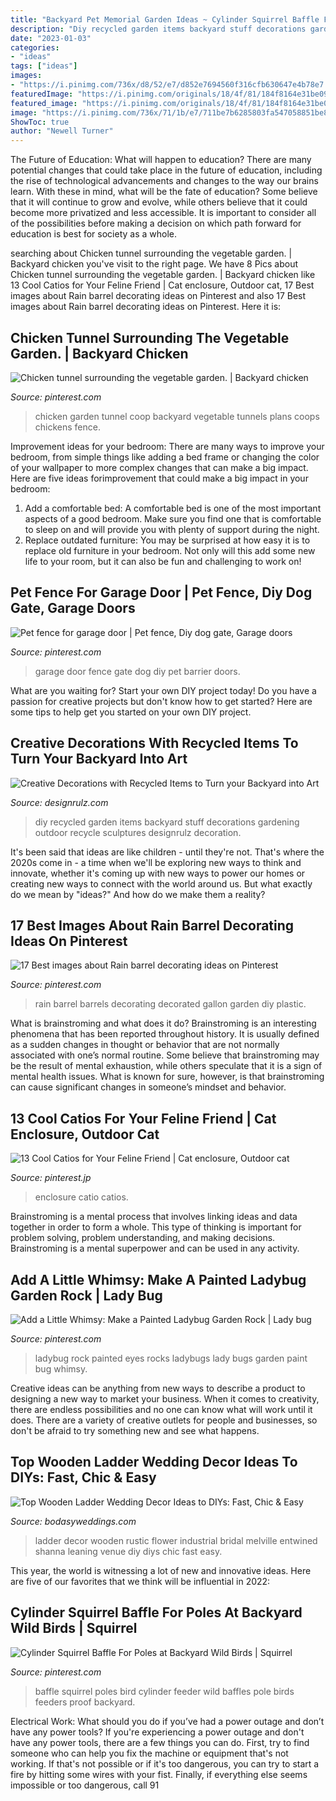 ```yaml
---
title: "Backyard Pet Memorial Garden Ideas ~ Cylinder Squirrel Baffle For Poles At Backyard Wild Birds"
description: "Diy recycled garden items backyard stuff decorations gardening outdoor recycle sculptures designrulz decoration"
date: "2023-01-03"
categories:
- "ideas"
tags: ["ideas"]
images:
- "https://i.pinimg.com/736x/d8/52/e7/d852e7694560f316cfb630647e4b78e7.jpg"
featuredImage: "https://i.pinimg.com/originals/18/4f/81/184f8164e31be09b7aa955a5313543e8.jpg"
featured_image: "https://i.pinimg.com/originals/18/4f/81/184f8164e31be09b7aa955a5313543e8.jpg"
image: "https://i.pinimg.com/736x/71/1b/e7/711be7b6285803fa547058851be8a9a2--squirrel-baffle-wild-birds.jpg"
ShowToc: true
author: "Newell Turner"
---
```



The Future of Education: What will happen to education?
There are many potential changes that could take place in the future of education, including the rise of technological advancements and changes to the way our brains learn. With these in mind, what will be the fate of education? Some believe that it will continue to grow and evolve, while others believe that it could become more privatized and less accessible. It is important to consider all of the possibilities before making a decision on which path forward for education is best for society as a whole.

	

		
searching about Chicken tunnel surrounding the vegetable garden. | Backyard chicken you've visit to the right page. We have 8 Pics about Chicken tunnel surrounding the vegetable garden. | Backyard chicken like 13 Cool Catios for Your Feline Friend | Cat enclosure, Outdoor cat, 17 Best images about Rain barrel decorating ideas on Pinterest and also 17 Best images about Rain barrel decorating ideas on Pinterest. Here it is:
		
    
## Chicken Tunnel Surrounding The Vegetable Garden. | Backyard Chicken

<img loading=lazy src="https://i.pinimg.com/originals/18/4f/81/184f8164e31be09b7aa955a5313543e8.jpg" onerror="this.onerror=null;this.src='https://tse1.mm.bing.net/th?id=OIP.BmeeVE2fCgEpXzxP7ZwKiAHaNK&amp;pid=15.1';" alt="Chicken tunnel surrounding the vegetable garden. | Backyard chicken">

_Source: pinterest.com_

>chicken garden tunnel coop backyard vegetable tunnels plans coops chickens fence. 

	

Improvement ideas for your bedroom:
There are many ways to improve your bedroom, from simple things like adding a bed frame or changing the color of your wallpaper to more complex changes that can make a big impact. Here are five ideas forimprovement that could make a big impact in your bedroom: 
1) Add a comfortable bed: A comfortable bed is one of the most important aspects of a good bedroom. Make sure you find one that is comfortable to sleep on and will provide you with plenty of support during the night. 
2) Replace outdated furniture: You may be surprised at how easy it is to replace old furniture in your bedroom. Not only will this add some new life to your room, but it can also be fun and challenging to work on!

    
## Pet Fence For Garage Door | Pet Fence, Diy Dog Gate, Garage Doors

<img loading=lazy src="https://i.pinimg.com/736x/d8/52/e7/d852e7694560f316cfb630647e4b78e7.jpg" onerror="this.onerror=null;this.src='https://tse2.mm.bing.net/th?id=OIP.DKbbZat7FYj4cjfFJqIzCwHaJ3&amp;pid=15.1';" alt="Pet fence for garage door | Pet fence, Diy dog gate, Garage doors">

_Source: pinterest.com_

>garage door fence gate dog diy pet barrier doors. 

	

What are you waiting for? Start your own DIY project today!
Do you have a passion for creative projects but don't know how to get started? Here are some tips to help get you started on your own DIY project.

    
## Creative Decorations With Recycled Items To Turn Your Backyard Into Art

<img loading=lazy src="http://cdn.designrulz.com/wp-content/uploads/2015/01/DIY-Stuff-for-the-Garden-16.jpg" onerror="this.onerror=null;this.src='https://tse1.mm.bing.net/th?id=OIP.0k1w41R9fpnGlUL3lYthPgHaLI&amp;pid=15.1';" alt="Creative Decorations with Recycled Items to Turn your Backyard into Art">

_Source: designrulz.com_

>diy recycled garden items backyard stuff decorations gardening outdoor recycle sculptures designrulz decoration. 

	

It's been said that ideas are like children - until they're not. That's where the 2020s come in - a time when we'll be exploring new ways to think and innovate, whether it's coming up with new ways to power our homes or creating new ways to connect with the world around us. But what exactly do we mean by "ideas?" And how do we make them a reality?

    
## 17 Best Images About Rain Barrel Decorating Ideas On Pinterest

<img loading=lazy src="https://s-media-cache-ak0.pinimg.com/736x/05/4f/88/054f8888b71aaecbc61b446b9efffa05.jpg" onerror="this.onerror=null;this.src='https://tse3.mm.bing.net/th?id=OIP.JWPQYApraJszuFM1O-t32wHaTM&amp;pid=15.1';" alt="17 Best images about Rain barrel decorating ideas on Pinterest">

_Source: pinterest.com_

>rain barrel barrels decorating decorated gallon garden diy plastic. 

	

What is brainstroming and what does it do?
Brainstroming is an interesting phenomena that has been reported throughout history. It is usually defined as a sudden changes in thought or behavior that are not normally associated with one’s normal routine. Some believe that brainstroming may be the result of mental exhaustion, while others speculate that it is a sign of mental health issues. What is known for sure, however, is that brainstroming can cause significant changes in someone’s mindset and behavior.

    
## 13 Cool Catios For Your Feline Friend | Cat Enclosure, Outdoor Cat

<img loading=lazy src="https://i.pinimg.com/736x/8a/2e/31/8a2e3177f0c3251a0e18a78d1f31c58f.jpg" onerror="this.onerror=null;this.src='https://tse4.mm.bing.net/th?id=OIP.lNBUlp8Nc7s8TYHBQf32LAHaFj&amp;pid=15.1';" alt="13 Cool Catios for Your Feline Friend | Cat enclosure, Outdoor cat">

_Source: pinterest.jp_

>enclosure catio catios. 

	

Brainstroming is a mental process that involves linking ideas and data together in order to form a whole. This type of thinking is important for problem solving, problem understanding, and making decisions. Brainstroming is a mental superpower and can be used in any activity.

    
## Add A Little Whimsy: Make A Painted Ladybug Garden Rock | Lady Bug

<img loading=lazy src="https://i.pinimg.com/736x/8c/d9/03/8cd903d170335a12295f47a94a957ced--ladybug-rocks-ladybugs.jpg" onerror="this.onerror=null;this.src='https://tse1.mm.bing.net/th?id=OIP.HljOxG9Z0pQa6ghDdO9CRQHaJ3&amp;pid=15.1';" alt="Add a Little Whimsy: Make a Painted Ladybug Garden Rock | Lady bug">

_Source: pinterest.com_

>ladybug rock painted eyes rocks ladybugs lady bugs garden paint bug whimsy. 

	

Creative ideas can be anything from new ways to describe a product to designing a new way to market your business. When it comes to creativity, there are endless possibilities and no one can know what will work until it does. There are a variety of creative outlets for people and businesses, so don't be afraid to try something new and see what happens.

    
## Top Wooden Ladder Wedding Decor Ideas To DIYs: Fast, Chic &amp; Easy

<img loading=lazy src="https://bodasyweddings.com/wp-content/uploads/2018/03/wooden-ladder-wedding-decor.jpg" onerror="this.onerror=null;this.src='https://tse3.mm.bing.net/th?id=OIP.PHxZCViTcrlU00DrrhV67QHaLF&amp;pid=15.1';" alt="Top Wooden Ladder Wedding Decor Ideas to DIYs: Fast, Chic &amp; Easy">

_Source: bodasyweddings.com_

>ladder decor wooden rustic flower industrial bridal melville entwined shanna leaning venue diy diys chic fast easy. 

	

This year, the world is witnessing a lot of new and innovative ideas. Here are five of our favorites that we think will be influential in 2022: 

    
## Cylinder Squirrel Baffle For Poles At Backyard Wild Birds | Squirrel

<img loading=lazy src="https://i.pinimg.com/736x/71/1b/e7/711be7b6285803fa547058851be8a9a2--squirrel-baffle-wild-birds.jpg" onerror="this.onerror=null;this.src='https://tse1.mm.bing.net/th?id=OIP.256kFmn9VdBZknfGycMpyQAAAA&amp;pid=15.1';" alt="Cylinder Squirrel Baffle For Poles at Backyard Wild Birds | Squirrel">

_Source: pinterest.com_

>baffle squirrel poles bird cylinder feeder wild baffles pole birds feeders proof backyard. 

	

Electrical Work: What should you do if you’ve had a power outage and don’t have any power tools?
If you're experiencing a power outage and don't have any power tools, there are a few things you can do. First, try to find someone who can help you fix the machine or equipment that's not working. If that's not possible or if it's too dangerous, you can try to start a fire by hitting some wires with your fist. Finally, if everything else seems impossible or too dangerous, call 91
